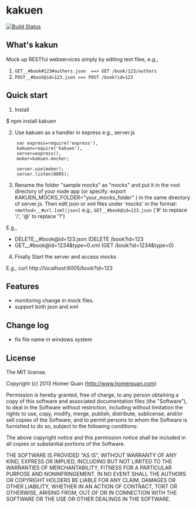 kakuen
======

[![Build Status](https://travis-ci.org/homerquan/kakuen.png?branch=master)](https://travis-ci.org/homerquan/kakuen)

## What's kakun

Mock up RESTful webservices simply by editing text files, e.g., 
  1. `GET__#book#123#authors.json  ==> GET /book/123/authors`
  2. `POST__#book@id=123.json ==> POST /book?id=123`

## Quick start

  1. Install

   $ npm install kakuen

  2. Use kakuen as a handler in express e.g., server.js

```
    var express=require('express'),
    kakuen=require('kakuen'),
    server=express(),
    moker=kakuen.mocker;

    server.use(moker);
    server.listen(8005);
```

  3. Rename the folder "sample mocks" as "mocks" and put it in the root directory of your node app (or specify: export KAKUEN_MOCKS_FOLDER="your_mocks_folder" ) in the same directory of server.js. Then edit json or xml files under 'mocks' in the format:``<method>__#url.[xml|json]`` e.g., ``GET__#book@id=123.json`` ('#' to replace '/', '@' to replace '?')

E.g., 

  * DELETE__#book@id=123.json     (DELETE /book?id=123   
  * GET__#book@id=1234&type=0.xml (GET /book?id=1234&type=0)  

  4. Finally Start the server and access mocks

E.g., 
curl http://localhost:8005/book?id=123

## Features
  
  * monitoring change in mock files.
  * support both json and xml 
  
## Change log
  * fix file name in windows system  

## License
The MIT license.

Copyright (c) 2013 Homer Quan (http://www.homerquan.com)

Permission is hereby granted, free of charge, to any person obtaining a copy of
this software and associated documentation files (the "Software"), to deal in
the Software without restriction, including without limitation the rights to
use, copy, modify, merge, publish, distribute, sublicense, and/or sell copies
of the Software, and to permit persons to whom the Software is furnished to do
so, subject to the following conditions:

The above copyright notice and this permission notice shall be included in all
copies or substantial portions of the Software.

THE SOFTWARE IS PROVIDED "AS IS", WITHOUT WARRANTY OF ANY KIND, EXPRESS OR
IMPLIED, INCLUDING BUT NOT LIMITED TO THE WARRANTIES OF MERCHANTABILITY,
FITNESS FOR A PARTICULAR PURPOSE AND NONINFRINGEMENT. IN NO EVENT SHALL THE
AUTHORS OR COPYRIGHT HOLDERS BE LIABLE FOR ANY CLAIM, DAMAGES OR OTHER
LIABILITY, WHETHER IN AN ACTION OF CONTRACT, TORT OR OTHERWISE, ARISING FROM,
OUT OF OR IN CONNECTION WITH THE SOFTWARE OR THE USE OR OTHER DEALINGS IN THE
SOFTWARE.
